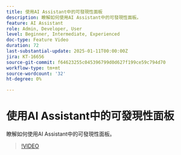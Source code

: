 ```yaml
---
title: 使用AI Assistant中的可發現性面板
description: 瞭解如何使用AI Assistant中的可發現性面板。
feature: AI Assistant
role: Admin, Developer, User
level: Beginner, Intermediate, Experienced
doc-type: Feature Video
duration: 72
last-substantial-update: 2025-01-11T00:00:00Z
jira: KT-16656
source-git-commit: f64623255c045396799d0d627f199ce59c794d70
workflow-type: tm+mt
source-wordcount: '32'
ht-degree: 0%

---
```



# 使用AI Assistant中的可發現性面板

瞭解如何使用AI Assistant中的可發現性面板。

>[!VIDEO](https://video.tv.adobe.com/v/3440962/?learn=on&enablevpops)
